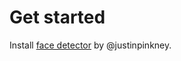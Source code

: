 # Get started
Install [face detector](https://github.com/matlab-deep-learning/mtcnn-face-detection) by @justinpinkney.